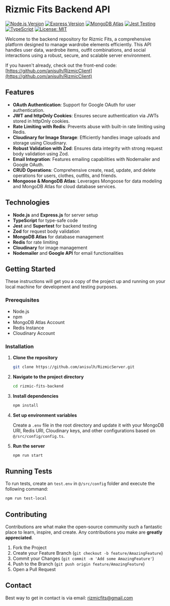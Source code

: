 # Rizmic Fits Backend API

[![Node.js Version](https://img.shields.io/badge/node.js-20.13.1-brightgreen.svg)](https://nodejs.org/en/)
[![Express Version](https://img.shields.io/badge/express-4.18.2-lightgrey.svg)](https://expressjs.com/)
[![MongoDB Atlas](https://img.shields.io/badge/MongoDB-Atlas-green.svg)](https://www.mongodb.com/cloud/atlas)
[![Jest Testing](https://img.shields.io/badge/testing-jest%2Bsupertest-red.svg)](https://jestjs.io/)
[![TypeScript](https://img.shields.io/badge/TypeScript-4.9.4-blue.svg)](https://www.typescriptlang.org/)
[![License: MIT](https://img.shields.io/badge/License-MIT-yellow.svg)](https://opensource.org/licenses/MIT)

Welcome to the backend repository for Rizmic Fits, a comprehensive platform designed to manage wardrobe elements efficiently. This API handles user data, wardrobe items, outfit combinations, and social interactions using a robust, secure, and scalable server environment.

If you haven't already, check out the front-end code: [https://github.com/anisulh/RizmicClient](https://github.com/anisulh/RizmicClient)

## Features

- **OAuth Authentication**: Support for Google OAuth for user authentication.
- **JWT and httpOnly Cookies**: Ensures secure authentication via JWTs stored in httpOnly cookies.
- **Rate Limiting with Redis**: Prevents abuse with built-in rate limiting using Redis.
- **Cloudinary for Image Storage**: Efficiently handles image uploads and storage using Cloudinary.
- **Robust Validation with Zod**: Ensures data integrity with strong request body validation using Zod.
- **Email Integration**: Features emailing capabilities with Nodemailer and Google OAuth.
- **CRUD Operations**: Comprehensive create, read, update, and delete operations for users, clothes, outfits, and friends.
- **Mongoose & MongoDB Atlas**: Leverages Mongoose for data modeling and MongoDB Atlas for cloud database services.

## Technologies

- **Node.js** and **Express.js** for server setup
- **TypeScript** for type-safe code
- **Jest** and **Supertest** for backend testing
- **Zod** for request body validation
- **MongoDB Atlas** for database management
- **Redis** for rate limiting
- **Cloudinary** for image management
- **Nodemailer** and **Google API** for email functionalities

## Getting Started

These instructions will get you a copy of the project up and running on your local machine for development and testing purposes.

### Prerequisites

- Node.js
- npm
- MongoDB Atlas Account
- Redis Instance
- Cloudinary Account

### Installation

1. **Clone the repository**

   ```bash
   git clone https://github.com/anisulh/RizmicServer.git
   ```

2. **Navigate to the project directory**

   ```bash
   cd rizmic-fits-backend
   ```

3. **Install dependencies**

   ```bash
   npm install
   ```

4. **Set up environment variables**

   Create a `.env` file in the root directory and update it with your MongoDB URI, Redis URI, Cloudinary keys, and other configurations based on `@/src/config/config.ts`. 

5. **Run the server**

   ```bash
   npm run start
   ```
   
## Running Tests

To run tests, create an `test.env` in `@/src/config` folder and execute the following command:

```bash
npm run test-local
```

## Contributing

Contributions are what make the open-source community such a fantastic place to learn, inspire, and create. Any contributions you make are **greatly appreciated**.

1. Fork the Project
2. Create your Feature Branch (`git checkout -b feature/AmazingFeature`)
3. Commit your Changes (`git commit -m 'Add some AmazingFeature'`)
4. Push to the Branch (`git push origin feature/AmazingFeature`)
5. Open a Pull Request

## Contact

Best way to get in contact is via email: rizmicfits@gmail.com
